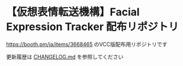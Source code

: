 # 【仮想表情転送機構】Facial Expression Tracker 配布リポジトリ

https://booth.pm/ja/items/3668465 のVCC版配布用リポジトリです

更新履歴は [CHANGELOG.md](CHANGELOG.md) を参照してください
